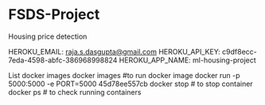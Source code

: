 # FSDS-Project
Housing price detection

HEROKU_EMAIL: raja.s.dasgupta@gmail.com
HEROKU_API_KEY: c9df8ecc-7eda-4598-abfc-386968998824
HEROKU_APP_NAME: ml-housing-project


List docker images
docker images
#to run docker image
docker run -p 5000:5000 -e PORT=5000 45d78ee557cb
docker stop <containerID> # to stop container
docker ps # to check running containers


